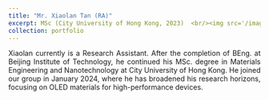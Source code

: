 ```yaml
---
title: "Mr. Xiaolan Tan (RA)"
excerpt: MSc (City University of Hong Kong, 2023)  <br/><img src='/images/tan.JPG' width="200" height="180">
collection: portfolio
---
```

<div style="text-align: justify">
Xiaolan currently is a Research Assistant. After the completion of BEng. at Beijing Institute of Technology, he continued his MSc. degree in Materials Engineering and Nanotechnology at City University of Hong Kong. He joined our group in January 2024, where he has broadened his research horizons, focusing on OLED materials for high-performance devices.
</div>
